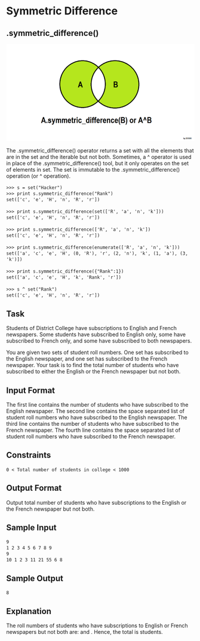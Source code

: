 # Symmetric Difference

## .symmetric_difference()

![Symmetric difference](../../../images/symmetric_difference.png)

The .symmetric_difference() operator returns a set with all the elements that are in the set and the iterable but not both.
Sometimes, a ^ operator is used in place of the .symmetric_difference() tool, but it only operates on the set of elements in set.
The set is immutable to the .symmetric_difference() operation (or ^ operation).

```
>>> s = set("Hacker")
>>> print s.symmetric_difference("Rank")
set(['c', 'e', 'H', 'n', 'R', 'r'])

>>> print s.symmetric_difference(set(['R', 'a', 'n', 'k']))
set(['c', 'e', 'H', 'n', 'R', 'r'])

>>> print s.symmetric_difference(['R', 'a', 'n', 'k'])
set(['c', 'e', 'H', 'n', 'R', 'r'])

>>> print s.symmetric_difference(enumerate(['R', 'a', 'n', 'k']))
set(['a', 'c', 'e', 'H', (0, 'R'), 'r', (2, 'n'), 'k', (1, 'a'), (3, 'k')])

>>> print s.symmetric_difference({"Rank":1})
set(['a', 'c', 'e', 'H', 'k', 'Rank', 'r'])

>>> s ^ set("Rank")
set(['c', 'e', 'H', 'n', 'R', 'r'])
```

## Task
Students of District College have subscriptions to English and French newspapers. Some students have subscribed to English only, some have subscribed to French only, and some have subscribed to both newspapers.

You are given two sets of student roll numbers. One set has subscribed to the English newspaper, and one set has subscribed to the French newspaper. Your task is to find the total number of students who have subscribed to either the English or the French newspaper but not both.

## Input Format

The first line contains the number of students who have subscribed to the English newspaper.
The second line contains the space separated list of student roll numbers who have subscribed to the English newspaper.
The third line contains the number of students who have subscribed to the French newspaper.
The fourth line contains the space separated list of student roll numbers who have subscribed to the French newspaper.

## Constraints

```
0 < Total number of students in college < 1000
```

## Output Format

Output total number of students who have subscriptions to the English or the French newspaper but not both.

## Sample Input

```
9
1 2 3 4 5 6 7 8 9
9
10 1 2 3 11 21 55 6 8
```

## Sample Output

```
8
```

## Explanation

The roll numbers of students who have subscriptions to English or French newspapers but not both are:
 and .
Hence, the total is  students.